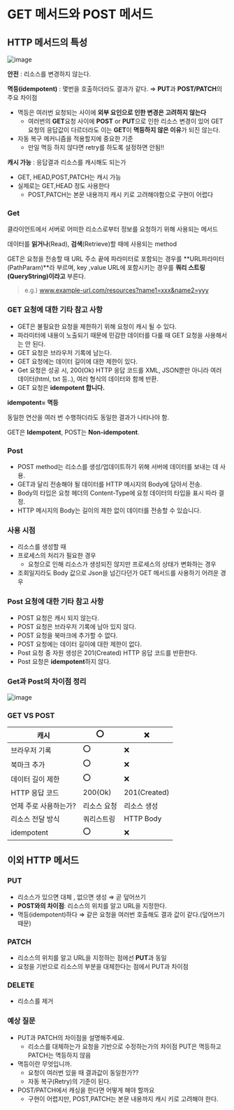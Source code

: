 # GET 메서드와 POST 메서드

## HTTP 메서드의 특성

![image](https://www.notion.so/image/https%3A%2F%2Fprod-files-secure.s3.us-west-2.amazonaws.com%2F552fe0dc-fdb3-4c62-979e-df2a2e235613%2F5970b2ce-5f17-4683-9ee1-05a6237f7f22%2FUntitled.png?table=block&id=418e4a04-dc86-4373-aa62-1787953f4302&spaceId=552fe0dc-fdb3-4c62-979e-df2a2e235613&width=2000&userId=a09a1ca3-4214-4905-a7a2-172e60f8cd39&cache=v2)

**안전** : 리소스를 변경하지 않는다. 

**멱등(idempotent)** : 몇번을 호출하더라도 결과가 같다. ⇒ **PUT**과 **POST/PATCH**의 주요 차이점

- 멱등은 여러번 요청되는 사이에 **외부 요인으로 인한 변경은 고려하지 않는다**
    - 여러번의 **GET**요청 사이에 **POST** or **PUT**으로 인한 리소스 변경이 있어 GET 요청의 응답값이 다르더라도 이는 **GET**이 **멱등하지 않은 이유**가 되진 않는다.
- 자동 복구 메커니즘을 적용할지에 중요한 기준
    - 만일 멱등 하지 않다면 retry를 하도록 설정하면 안됨!!

**캐시 가능** : 응답결과 리소스를 캐시해도 되는가

- GET, HEAD,POST,PATCH는 캐시 가능
- 실제로는 GET,HEAD 정도 사용한다
    - POST,PATCH는 본문 내용까지 캐시 키로 고려해야함으로 구현이 어렵다

### Get

클라이언트에서 서버로 어떠한 리소스로부터 정보를 요청하기 위해 사용되는 메서드

데이터를 **읽거나**(Read), **검색**(Retrieve)할 때에 사용되는 method

GET은 요청을 전송할 때 URL 주소 끝에 파라미터로 포함되는 경우를 **URL파라미터(PathParam)**라 부르며, key ,value URL에 포함시키는 경우를 **쿼리 스트링(QueryString)이라고** 부른다.

> e.g.) www.example-url.com/resources?name1=xxx&name2=yyy
> 

### GET 요청에 대한 기타 참고 사항

- GET은 불필요한 요청을 제한하기 위해 요청이 캐시 될 수 있다.
- 파라미터에 내용이 노출되기 때문에 민감한 데이터를 다룰 때 GET 요청을 사용해서는 안 된다.
- GET 요청은 브라우저 기록에 남는다.
- GET 요청에는 데이터 길이에 대한 제한이 있다.
- Get 요청은 성공 시, 200(Ok) HTTP 응답 코드를 XML, JSON뿐만 아니라 여러 데이터(html, txt 등..), 여러 형식의 데이터와 함께 반환.
- GET 요청은 **idempotent 합니다.**

**idempotent= 멱등** 

동일한 연산을 여러 번 수행하더라도 동일한 결과가 나타나야 함.

GET은 **Idempotent**, POST는 **Non-idempotent**.

### Post

- POST method는 리소스를 생성/업데이트하기 위해 서버에 데이터를 보내는 데 사용.
- GET과 달리 전송해야 될 데이터를 HTTP 메시지의 Body에 담아서 전송.
- Body의 타입은 요청 헤더의 Content-Type에 요청 데이터의 타입을 표시 따라 결정.
- HTTP 메시지의 Body는 길이의 제한 없이 데이터를 전송할 수 있습니다.

### 사용 시점

- 리소스를 생성할 때
- 프로세스의 처리가 필요한 경우
    - 요청으로 인해 리소스가 생성되진 않지만 프로세스의 상태가 변화하는 경우
- 조회일지라도 Body 값으로 Json을 넘긴다던가  GET 메서드를 사용하기 어려운 경우

### Post 요청에 대한 기타 참고 사항

- POST 요청은 캐시 되지 않는다.
- POST 요청은 브라우저 기록에 남아 있지 않다.
- POST 요청을 북마크에 추가할 수 없다.
- POST 요청에는 데이터 길이에 대한 제한이 없다.
- Post 요청 중 자원 생성은 201(Created) HTTP 응답 코드를 반환한다.
- Post 요청은 **idempotent**하지 않다.

### Get과 Post의 차이점 정리

![image](https://blog.kakaocdn.net/dn/cFrp2h/btrGKSnYAQV/czqwff4JXfBNzzsffX6g40/img.png)

### GET VS POST

| 캐시 | ⭕️ | ❌ |
| --- | --- | --- |
| 브라우저 기록 | ⭕️ | ❌ |
| 북마크 추가 | ⭕️ | ❌ |
| 데이터 길이 제한 | ⭕️ | ❌ |
| HTTP 응답 코드 | 200(Ok) | 201(Created) |
| 언제 주로 사용하는가? | 리소스 요청 | 리소스 생성 |
| 리소스 전달 방식 | 쿼리스트링 | HTTP Body |
| idempotent | ⭕️ | ❌ |

## 이외 HTTP 메서드

### PUT

- 리소스가 있으면 대체 , 없으면 생성 ⇒ 곧 덮어쓰기
- **POST와의 차이점**:  리소스의 위치를 알고 URL을 지정한다.
- 멱등(idempotent)하다 ⇒ 같은 요청을 여러번 호출해도 결과 값이 같다.(덮어쓰기 때문)

### PATCH

- 리소스의 위치를 알고 URL을 지정하는 점에선 **PUT**과 동일
- 요청을 기반으로 리소스의 부분을 대체한다는 점에서 PUT과 차이점

### DELETE

- 리소스를 제거

### 예상 질문

- PUT과 PATCH의 차이점을 설명해주세요.
    - 리소스를 대체하는가 요청을 기반으로 수정하는가의 차이점 PUT은 멱등하고 PATCH는 멱등하지 않음
- 멱등이란 무엇입니까.
    - 요청이 여러번 있을 때 결과값이 동일한가??
    - 자동 복구(Retry)의 기준이 된다.
- POST/PATCH에서 캐싱을 한다면 어떻게 해야 할까요
    - 구현이 어렵지만, POST,PATCH는 본문 내용까지 캐시 키로 고려해야 한다.
